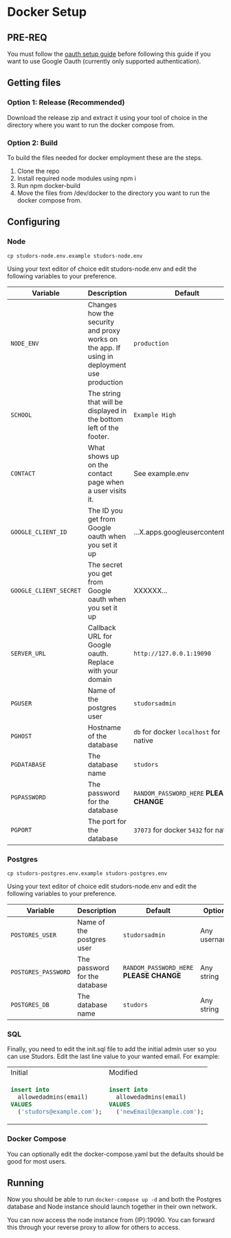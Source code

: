 # Docker Setup

## PRE-REQ

You must follow the [oauth setup guide](/dev/docs/oauth_setup.md) before following this guide if you want to use Google Oauth (currently only supported authentication).

## Getting files

### Option 1: Release (Recommended)

Download the release zip and extract it using your tool of choice in the directory where you want to run the docker compose from.

### Option 2: Build

To build the files needed for docker employment these are the steps.

1. Clone the repo
2. Install required node modules using npm i
3. Run npm docker-build
4. Move the files from /dev/docker to the directory you want to run the docker compose from.

## Configuring

### Node

`cp studors-node.env.example studors-node.env`

Using your text editor of choice edit studors-node.env and edit the following variables to your preference.

| Variable               | Description                                                                                | Default                                  | Options                    |
| ---------------------- | ------------------------------------------------------------------------------------------ | ---------------------------------------- | -------------------------- |
| `NODE_ENV`             | Changes how the security and proxy works on the app. If using in deployment use production | `production`                             | `production` `development` |
| `SCHOOL`               | The string that will be displayed in the bottom left of the footer.                        | `Example High`                           | Any String                 |
| `CONTACT`              | What shows up on the contact page when a user visits it.                                   | See example.env                          | Any HTML Code              |
| `GOOGLE_CLIENT_ID`     | The ID you get from Google oauth when you set it up                                        | ...X.apps.googleusercontent.com          | Valid client ID            |
| `GOOGLE_CLIENT_SECRET` | The secret you get from Google oauth when you set it up                                    | XXXXXX...                                | Valid client secret        |
| `SERVER_URL`  | Callback URL for Google oauth. Replace with your domain                                    | `http://127.0.0.1:19090`                 | Valid URL                  |
| `PGUSER`               | Name of the postgres user                                                                  | `studorsadmin`                           | Any username               |
| `PGHOST`               | Hostname of the database                                                                   | `db` for docker `localhost` for native   | Any hostname               |
| `PGDATABASE`           | The database name                                                                          | `studors`                                | Any string                 |
| `PGPASSWORD`           | The password for the database                                                              | `RANDOM_PASSWORD_HERE` **PLEASE CHANGE** | Any string                 |
| `PGPORT`               | The port for the database                                                                  | `37073` for docker `5432` for native     | 1-65535                    |

### Postgres

`cp studors-postgres.env.example studors-postgres.env`

Using your text editor of choice edit studors-node.env and edit the following variables to your preference.

| Variable            | Description                   | Default                                  | Options      |
| ------------------- | ----------------------------- | ---------------------------------------- | ------------ |
| `POSTGRES_USER`     | Name of the postgres user     | `studorsadmin`                           | Any username |
| `POSTGRES_PASSWORD` | The password for the database | `RANDOM_PASSWORD_HERE` **PLEASE CHANGE** | Any string   |
| `POSTGRES_DB`       | The database name             | `studors`                                | Any string   |

### SQL

Finally, you need to edit the init.sql file to add the initial admin user so you can use Studors. Edit the last line value to your wanted email. For example:

<table>
<tr>
<td> Initial </td> <td> Modified </td>
</tr>
<tr>
<td>

```sql
insert into
  allowedadmins(email)
VALUES
  ('studors@example.com');

```

<td>

```sql
insert into
  allowedadmins(email)
VALUES
  ('newEmail@example.com');

```

</td>
</tr>
</table>

### Docker Compose

You can optionally edit the docker-compose.yaml but the defaults should be good for most users.

## Running

Now you should be able to run `docker-compose up -d` and both the Postgres database and Node instance should launch together in their own network.

You can now access the node instance from {IP}:19090. You can forward this through your reverse proxy to allow for others to access.
